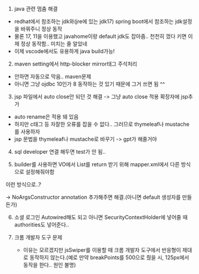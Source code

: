 1. java 관련 멈춤 해결
  - redhat에서 참조하는 jdk와(jre에 있는 jdk17) spring boot에서 참조하는 jdk설정을 바꿔주니 정상 동작
  - 물론 17, 11을 이용했고 javahome이랑 default jdk도 잡아줌.. 천천히 껐다 키면 이제 정상 동작함.. 미치는 줄 알았네
  - 이제 vscode에서도 유용하게 java build가능!

2. maven setting에서 http-blocker mirror태그 주석처리
  - 안하면 자동으로 막음.. maven문제
  - 아니면 그냥 ojdbc 10인가 8 동작하는 것 있기 때문에 그거 쓰면 됨 ^^
  

3. jsp 파일에서 auto close안 되던 것 해결 -> 그냥 auto close 적용 확장자에 jsp추가
  - auto rename은 적용 돼 있음 
  - 하지만 c태그 등 자잘한 오류를 잡을 수 없다.. 그러므로 thymeleaf나 mustache를 사용하자
  - jsp 문법을 thymeleaf나 mustache로 바꾸기 -> gpt가 해줄거야


4. sql developer 연결 해두면 test가 안 됨..


5. builder를 사용하면 VO에서 List를 return 받기 위해 mapper.xml에서 다른 방식으로 설정해줘야함

<!-- <resultMap id="userMap" type="edu.global.demo.vo.UserVO">
  <constructor>
    <idArg column="member_id" javaType="java.lang.String" />
    <arg column="member_email" javaType="java.lang.String" />
    <arg column="member_password" javaType="java.lang.String" />
    <arg column="member_card_number" javaType="java.lang.String" />
    <arg column="member_membership_no" javaType="int" />
    <arg column="member_social" javaType="java.lang.String" />
  </constructor>
  <collection property="authList" resultMap="authMap"></collection>
</resultMap> -->
이런 방식으로..?

  -> NoArgsConstructor annotation 추가해주면 해결.(아니면 default 생성자를 만들든가)


6. 소셜 로그인 Autowired해도 되고 아니면 SecurityContextHolder에 넣어줄 때 authorities도 넣어준다..


7. 크롬 개발자 도구 문제
   - 이유는 모르겠지만 jsSwiper를 이용할 때 크롬 개발자 도구에서 반응형이 제대로 동작하지 않는다.(예로 만약 breakPoints를 500으로 줬을 시, 125px에서 동작을 한다.. 원인 불명)




